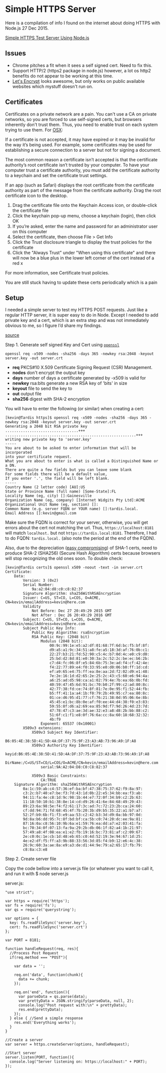 # Simple HTTPS Server

Here is a compilation of info I found on the internet about doing HTTPS with Node.js
27 Dec 2015.


[Simple HTTPS Test Server Using Node.js](http://www.alexkras.com/simple-https-test-server-using-node-js/)

## Issues

* Chrome pitches a fit when it sees a self signed cert. Need to fix this.
* Support HTTP/2 (https2 package in node.js) however, a lot os http2 benefits do not 
appear to be working at this time.
* [Let's Encrypt](https://letsencrypt.org/) looks awesome, but only works on public available
websites which mystuff doesn't run on.

## Certificates

Certificates on a private network are a pain. You can't use a CA on private networks, so 
you are forced to use self-signed certs, but browsers inherently don't trust them. Thus,
you need to enable trust on each system trying to use them. For 
[OSX](https://support.apple.com/kb/PH18677?locale=en_US):

If a certificate is not accepted, it may have expired or it may be invalid for the way 
it’s being used. For example, some certificates may be used for establishing a secure 
connection to a server but not for signing a document.

The most common reason a certificate isn’t accepted is that the certificate authority’s 
root certificate isn’t trusted by your computer. To have your computer trust a certificate 
authority, you must add the certificate authority to a keychain and set the certificate 
trust settings.

If an app (such as Safari) displays the root certificate from the certificate authority as 
part of the message from the certificate authority. Drag the root certificate icon to the 
desktop.

1. Drag the certificate file onto the Keychain Access icon, or double-click the certificate 
file
1. Click the keychain pop-up menu, choose a keychain (login), then click OK
1. If you’re asked, enter the name and password for an administrator user on this computer
1. Select the certificate, then choose File > Get Info
1. Click the Trust disclosure triangle to display the trust policies for the certificate
1. Click the "Always Trust" under "When using this certificate" and there will now be a
blue plus in the lower left corner of the cert instead of a red x

For more information, see Certificate trust policies.

You are still stuck having to update these certs periodically which is a pain

## Setup

I needed a simple server to test my HTTPS POST requests. Just like a regular HTTP server, 
it is super easy to do in Node. Except I needed to add private key and a cert, which is 
an extra step and was not immediately obvious to me, so I figure I’d share my findings.

[source](http://techglimpse.com/sha256-hash-certificate-openssl/)

Step 1. Generate self signed Key and Cert using [`openssl`](https://www.openssl.org/docs/manmaster/apps/openssl.html)

    openssl req -x509 -nodes -sha256 -days 365 -newkey rsa:2048 -keyout server.key -out server.crt

* **req** PKCS#10 X.509 Certificate Signing Request (CSR) Management.
* **nodes** don't encrypt the output key
* **days** number of days a certificate generated by -x509 is valid for
* **newkey** rsa:bits generate a new RSA key of 'bits' in size
* **keyout** file to send the key to
* **out** output file
* **sha256** digest with SHA-2 encryption

You will have to enter the following (or similar) when creating a cert:

    [kevin@Tardis https]$ openssl req -x509 -nodes -sha256 -days 365 -newkey rsa:2048 -keyout server.key -out server.crt
    Generating a 2048 bit RSA private key
    .................................+++
    ...........................................................+++
    writing new private key to 'server.key'
    -----
    You are about to be asked to enter information that will be incorporated
    into your certificate request.
    What you are about to enter is what is called a Distinguished Name or a DN.
    There are quite a few fields but you can leave some blank
    For some fields there will be a default value,
    If you enter '.', the field will be left blank.
    -----
    Country Name (2 letter code) [AU]:US
    State or Province Name (full name) [Some-State]:FL
    Locality Name (eg, city) []:Gainesville
    Organization Name (eg, company) [Internet Widgits Pty Ltd]:ACME
    Organizational Unit Name (eg, section) []:
    Common Name (e.g. server FQDN or YOUR name) []:tardis.local.
    Email Address []:kevin@gmail.com

Make sure the FQDN is correct for your server, otherwise, you will get errors about the 
cert not matching the url. Thus, `https://localhost:8181` will match `localhost.` but not
`https://tardis.local:8181`. Therefore, I had to do FQDN: `tardis.local.` (also note the 
period at the end of the FQDN).

Also, due to the depreciation ([easy compromising](https://www.symantec.com/page.jsp?id=sha2-transition)) 
of SHA-1 certs, need to produce SHA-2 (SHA256) (Secure Hash Algorithm) certs because 
browsers will stop recognizing the old ones soon. To double check:

    [kevin@Tardis certs]$ openssl x509 -noout -text -in server.crt
    Certificate:
		Data:
			Version: 3 (0x2)
			Serial Number:
				9a:a2:04:d8:c0:c8:82:37
			Signature Algorithm: sha256WithRSAEncryption
			Issuer: C=US, ST=CO, L=COS, O=ACME, CN=kevin/emailAddress=kevin@here.com
			Validity
				Not Before: Dec 27 20:49:29 2015 GMT
				Not After : Dec 26 20:49:29 2016 GMT
			Subject: C=US, ST=CO, L=COS, O=ACME, CN=kevin/emailAddress=kevin@here.com
			Subject Public Key Info:
				Public Key Algorithm: rsaEncryption
				RSA Public Key: (2048 bit)
					Modulus (2048 bit):
						00:9c:99:1e:e5:a2:df:01:68:7f:6d:bc:f5:bf:8f:
						d9:a5:a1:9c:34:51:a8:fe:a5:18:3d:af:76:0b:c1:
						22:27:b3:21:fd:52:90:c5:4c:b7:0d:4c:e0:c9:d0:
						25:bd:d2:8d:81:e0:30:3a:2c:52:2c:be:ec:b6:2b:
						c7:d4:fc:06:8f:e5:84:6b:75:3e:ad:f4:cf:42:4e:
						f4:22:77:89:e4:f0:33:95:e0:d0:06:b0:ff:1d:cd:
						ef:a9:65:e4:75:ff:ea:8e:aa:2d:f2:02:d9:e1:48:
						7e:2e:16:1d:d2:65:2e:25:2c:43:c5:60:e6:94:4a:
						a6:25:ad:d5:98:ca:a1:02:79:4e:7b:ea:6b:0b:fd:
						40:59:47:45:6d:91:bc:70:b0:2f:99:c2:ad:80:8c:
						42:77:38:fd:ce:74:8f:81:7e:0e:95:f1:52:44:fb:
						b5:ff:41:1a:a4:1b:f0:79:2b:49:95:c7:ea:80:8c:
						01:ce:d6:95:d1:77:cf:76:21:38:0d:95:06:6e:8b:
						45:45:e1:bc:8b:0e:af:f0:ee:44:d4:38:f0:e3:83:
						59:55:8f:d6:a2:69:ea:85:9d:f7:9d:26:4d:23:7d:
						47:78:47:c3:ae:3d:ae:32:e3:a8:d8:2b:bb:88:c2:
						51:6f:c1:f1:e8:0f:76:6a:cc:8a:60:18:68:32:32:
						4b:f9
					Exponent: 65537 (0x10001)
			X509v3 extensions:
				X509v3 Subject Key Identifier: 
					B6:05:4E:38:5D:41:5D:4A:DF:37:75:9F:23:A3:AB:73:96:A9:1F:A8
				X509v3 Authority Key Identifier: 
					keyid:B6:05:4E:38:5D:41:5D:4A:DF:37:75:9F:23:A3:AB:73:96:A9:1F:A8
					DirName:/C=US/ST=CO/L=COS/O=ACME/CN=kevin/emailAddress=kevin@here.com
					serial:9A:A2:04:D8:C0:C8:82:37

				X509v3 Basic Constraints: 
					CA:TRUE
		Signature Algorithm: sha256WithRSAEncryption
			0a:1c:59:ab:c4:57:36:ef:ba:bf:47:38:75:37:62:f9:8a:97:
			c3:2c:b7:40:e7:be:f3:7d:43:1d:0b:22:e5:34:bb:ea:f3:ab:
			94:11:fa:4e:c8:1d:9c:98:1b:44:e7:72:0f:34:b9:c2:2b:63:
			11:18:50:10:b1:38:8e:14:cd:d9:26:41:6e:84:68:49:29:43:
			89:23:6a:98:5e:f4:f2:61:17:3c:ad:7c:72:23:2b:ca:24:60:
			cf:dd:94:71:fd:68:45:4f:7b:20:3b:d9:b5:35:22:a1:b7:a7:
			52:2f:b9:6b:f1:f3:e9:aa:53:c2:42:b3:3d:d9:0a:bb:97:0d:
			9d:8a:b6:dd:95:7c:8f:bd:bf:ca:5b:c0:74:20:dc:ee:9a:81:
			87:16:0a:c8:56:10:9b:6a:e1:59:76:ea:dd:a7:e2:03:41:fa:
			bc:70:34:0f:07:13:fa:9a:29:2b:db:06:1f:82:a4:1b:21:97:
			57:49:a8:4f:08:ea:e1:e2:fb:19:16:bc:73:81:af:c2:09:67:
			2e:c0:0c:1e:cb:1d:48:eb:65:c0:4d:52:19:3e:94:67:1d:25:
			4e:e2:df:f5:ff:a3:9b:88:33:56:3d:85:f4:b9:12:e6:4c:38:
			26:9c:60:3a:ae:8a:e9:a3:de:d1:44:9e:79:a2:65:17:fb:79:
			c8:8a:c3:e8


Step 2. Create server file

Copy the code bellow into a server.js file (or whatever you want to call it, and run it with 
    $ node server.js

server.js:

    "use strict";

    var https = require('https');
    var fs = require('fs');
    var qs = require('querystring');

    var options = {
      key: fs.readFileSync('server.key'),
      cert: fs.readFileSync('server.crt')
    };

    var PORT = 8181;

    function handleRequest(req, res){
      //Process Post Request
      if(req.method === "POST"){

        var data = '';

        req.on('data', function(chunk){
          data += chunk;
        });

        req.on('end', function(){
          var parseData = qs.parse(data);
          var prettyData = JSON.stringify(parseData, null, 2);
          console.log("Post request with:\n" + prettyData);
          res.end(prettyData);
        });
      } else { //Send a simple response
        res.end('Everything works');
      }
    }

    //Create a server
    var server = https.createServer(options, handleRequest);

    //Start server
    server.listen(PORT, function(){
      console.log("Server listening on: https://localhost:" + PORT);
    });


